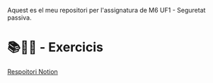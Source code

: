 Aquest es el meu repositori per l'assignatura de M6 UF1 - Seguretat passiva.
# 📚📝💾 - Exercicis 
[Respoitori Notion](https://www.notion.so/Zulema-M6-Seguretat-Inform-tica-1068dad83f95805ebcadf620b666c6fd)
